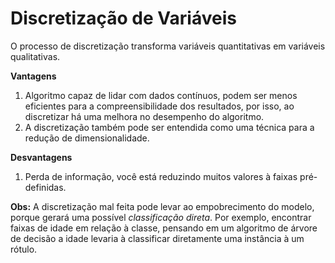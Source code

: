 # **Discretização de Variáveis**
O processo de discretização transforma variáveis quantitativas em variáveis qualitativas.


**Vantagens**

1. Algoritmo capaz de lidar com dados contínuos, podem ser menos eficientes para a compreensibilidade dos resultados, por isso, ao discretizar há uma melhora no desempenho do algoritmo.
2. A discretização também pode ser entendida como uma técnica para a redução de dimensionalidade.

**Desvantagens**

1. Perda de informação, você está reduzindo muitos valores à faixas pré-definidas.


**Obs:** A discretização mal feita pode levar ao empobrecimento do modelo, porque gerará uma possível *classificação direta*. Por exemplo, encontrar faixas de idade em relação à classe, pensando
em um algoritmo de árvore de decisão a idade levaria à classificar diretamente uma instância à um rótulo.
